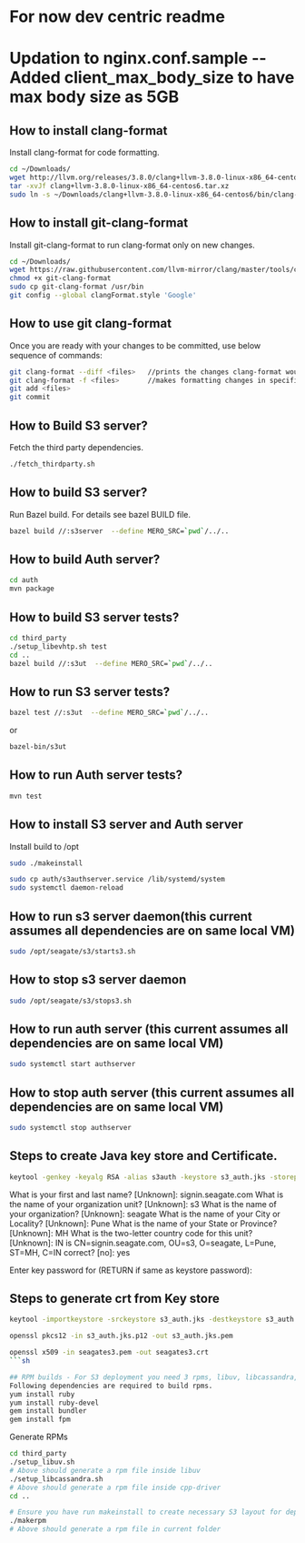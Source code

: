 # For now dev centric readme

# Updation to nginx.conf.sample -- Added client_max_body_size to have max body size as 5GB

## How to install clang-format
Install clang-format for code formatting.
```sh
cd ~/Downloads/
wget http://llvm.org/releases/3.8.0/clang+llvm-3.8.0-linux-x86_64-centos6.tar.xz
tar -xvJf clang+llvm-3.8.0-linux-x86_64-centos6.tar.xz
sudo ln -s ~/Downloads/clang+llvm-3.8.0-linux-x86_64-centos6/bin/clang-format /bin/clang-format
```

## How to install git-clang-format
Install git-clang-format to run clang-format only on new changes.
```sh
cd ~/Downloads/
wget https://raw.githubusercontent.com/llvm-mirror/clang/master/tools/clang-format/git-clang-format
chmod +x git-clang-format
sudo cp git-clang-format /usr/bin
git config --global clangFormat.style 'Google'
```

## How to use git clang-format
Once you are ready with your changes to be committed, use below sequence of commands:
```sh
git clang-format --diff <files>   //prints the changes clang-format would make in next command
git clang-format -f <files>       //makes formatting changes in specified files
git add <files>
git commit
```

## How to Build S3 server?

Fetch the third party dependencies.
```sh
./fetch_thirdparty.sh
```

## How to build S3 server?
Run Bazel build. For details see bazel BUILD file.
```sh
bazel build //:s3server  --define MERO_SRC=`pwd`/../..
```

## How to build Auth server?
```sh
cd auth
mvn package
```

## How to build S3 server tests?
```sh
cd third_party
./setup_libevhtp.sh test
cd ..
bazel build //:s3ut  --define MERO_SRC=`pwd`/../..
```

## How to run S3 server tests?
```sh
bazel test //:s3ut  --define MERO_SRC=`pwd`/../..
```
or
```sh
bazel-bin/s3ut
```

## How to run Auth server tests?
```sh
mvn test
```

## How to install S3 server and Auth server
Install build to /opt
```sh
sudo ./makeinstall
```

```sh
sudo cp auth/s3authserver.service /lib/systemd/system
sudo systemctl daemon-reload
```

## How to run s3 server daemon(this current assumes all dependencies are on same local VM)
```sh
sudo /opt/seagate/s3/starts3.sh
```

## How to stop s3 server daemon
```sh
sudo /opt/seagate/s3/stops3.sh
```

## How to run auth server (this current assumes all dependencies are on same local VM)
```sh
sudo systemctl start authserver
```

## How to stop auth server (this current assumes all dependencies are on same local VM)
```sh
sudo systemctl stop authserver
```


## Steps to create Java key store and Certificate.
```sh
keytool -genkey -keyalg RSA -alias s3auth -keystore s3_auth.jks -storepass seagate -validity 360 -keysize 2048
```
What is your first and last name?
   [Unknown]: signin.seagate.com
What is the name of your organization unit?
   [Unknown]: s3
What is the name of your organization?
   [Unknown]: seagate
What is the name of your City or Locality?
   [Unknown]: Pune
What is the name of your State or Province?
   [Unknown]: MH
What is the two-letter country code for this unit?
   [Unknown]: IN
is CN=signin.seagate.com, OU=s3, O=seagate, L=Pune, ST=MH, C=IN correct?
   [no]: yes

Enter key password for <s3auth>
	(RETURN if same as keystore password):

## Steps to generate crt from Key store
```sh
keytool -importkeystore -srckeystore s3_auth.jks -destkeystore s3_auth.p12 -srcstoretype jks -deststoretype pkcs12
```

```sh
openssl pkcs12 -in s3_auth.jks.p12 -out s3_auth.jks.pem
```

```sh
openssl x509 -in seagates3.pem -out seagates3.crt
```sh

## RPM builds - For S3 deployment you need 3 rpms, libuv, libcassandra, and s3 server
Following dependencies are required to build rpms.
yum install ruby
yum install ruby-devel
gem install bundler
gem install fpm
```

Generate RPMs
```sh
cd third_party
./setup_libuv.sh
# Above should generate a rpm file inside libuv
./setup_libcassandra.sh
# Above should generate a rpm file inside cpp-driver
cd ..

# Ensure you have run makeinstall to create necessary S3 layout for deployment in /opt/seagate
./makerpm
# Above should generate a rpm file in current folder

```
